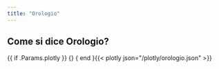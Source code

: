 ```yaml
---
title: "Orologio"
---
```


## Come si dice Orologio?

{{ if .Params.plotly }}
{<script src="https://cdn.plot.ly/plotly-latest.min.js"></script>}
{ end }{{< plotly json="/plotly/orologio.json" >}}